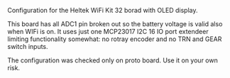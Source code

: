 Configuration for the Heltek WiFi Kit 32 borad with OLED display.

This board has all ADC1 pin broken out so the battery voltage is valid also when WIFi is on.
It uses just one MCP23017 I2C 16 IO port extendeer limiting functionality somewhat: no rotray encoder and no TRN and GEAR switch inputs.

The configuration was checked only on proto board. Use it on your own risk.